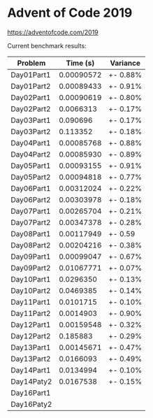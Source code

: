 Advent of Code 2019
===================

https://adventofcode.com/2019

Current benchmark results:

|Problem|Time (s)|Variance|
|-|-|-|
|Day01Part1|0.00090572|+-  0.88%|
|Day01Part2|0.00089433|+-  0.91%|
|Day02Part1|0.00090619|+-  0.80%|
|Day02Part2|0.0066313|+-  0.17%|
|Day03Part1|0.090696|+-  0.17%|
|Day03Part2|0.113352|+-  0.18%|
|Day04Part1|0.00085768|+-  0.88%|
|Day04Part2|0.00085930|+-  0.89%|
|Day05Part1|0.00093155|+-  0.91%|
|Day05Part2|0.00094818|+-  0.77%|
|Day06Part1|0.00312024|+-  0.22%|
|Day06Part2|0.00303978|+-  0.18%|
|Day07Part1|0.00265704|+-  0.21%|
|Day07Part2|0.00347378|+-  0.28%|
|Day08Part1|0.00117949|+-  0.59|
|Day08Part2|0.00204216|+-  0.38%|
|Day09Part1|0.00099047|+-  0.67%|
|Day09Part2|0.01067771|+-  0.07%|
|Day10Part1|0.0296350|+-  0.13%|
|Day10Part2|0.0469385|+-  0.14%|
|Day11Part1|0.0101715|+-  0.10%|
|Day11Part2|0.0014903|+-  0.90%|
|Day12Part1|0.00159548|+-  0.32%|
|Day12Part2|0.185883| +-  0.29%|
|Day13Part1|0.00145671|+-  0.47%|
|Day13Part2|0.0166093|+-  0.49%|
|Day14Part1|0.0134994|+-  0.10%|
|Day14Paty2|0.0167538|+-  0.15%|
|Day16Part1|||
|Day16Paty2|||
